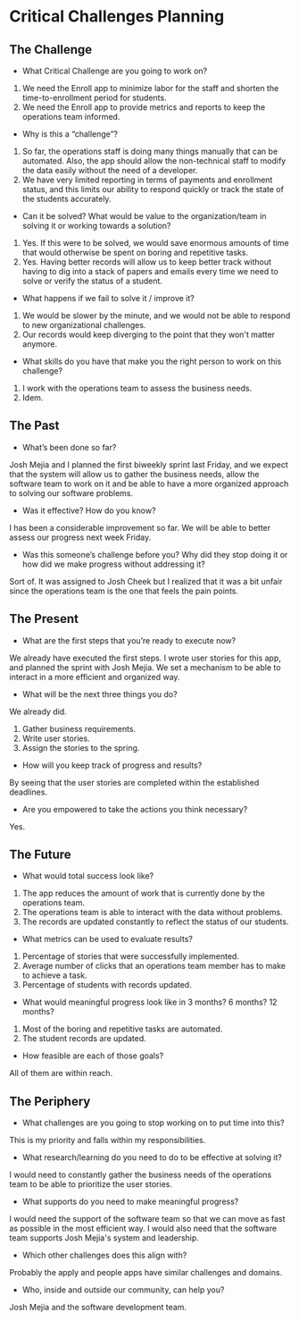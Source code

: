 # Critical Challenges Planning

## The Challenge

* What Critical Challenge are you going to work on?

1. We need the Enroll app to minimize labor for the staff and shorten the time-to-enrollment period for students.
2. We need the Enroll app to provide metrics and reports to keep the operations team informed.

* Why is this a “challenge”?

1. So far, the operations staff is doing many things manually that can be automated. Also, the app should allow the non-technical staff to modify the data easily without the need of a developer.
2. We have very limited reporting in terms of payments and enrollment status, and this limits our ability to respond quickly or track the state of the students accurately.

* Can it be solved? What would be value to the organization/team in solving it or working towards a solution?

1. Yes. If this were to be solved, we would save enormous amounts of time that would otherwise be spent on boring and repetitive tasks.
2. Yes. Having better records will allow us to keep better track without having to dig into a stack of papers and emails every time we need to solve or verify the status of a student.

* What happens if we fail to solve it / improve it?

1. We would be slower by the minute, and we would not be able to respond to new organizational challenges.
2. Our records would keep diverging to the point that they won't matter anymore.

* What skills do you have that make you the right person to work on this challenge?

1. I work with the operations team to assess the business needs.
2. Idem.

## The Past

* What’s been done so far?

Josh Mejia and I planned the first biweekly sprint last Friday, and we expect that the system will allow us to gather the business needs, allow the software team to work on it and be able to have a more organized approach to solving our software problems.

* Was it effective? How do you know?

I has been a considerable improvement so far. We will be able to better assess our progress next week Friday.

* Was this someone’s challenge before you? Why did they stop doing it or how did we make progress without addressing it?

Sort of. It was assigned to Josh Cheek but I realized that it was a bit unfair since the operations team is the one that feels the pain points.

## The Present

* What are the first steps that you’re ready to execute now?

We already have executed the first steps. I wrote user stories for this app, and planned the sprint with Josh Mejia. We set a mechanism to be able to interact in a more efficient and organized way.

* What will be the next three things you do?

We already did.

1. Gather business requirements.
2. Write user stories.
3. Assign the stories to the spring.

* How will you keep track of progress and results?

By seeing that the user stories are completed within the established deadlines.

* Are you empowered to take the actions you think necessary?

Yes.

## The Future

* What would total success look like?

1. The app reduces the amount of work that is currently done by the operations team.
2. The operations team is able to interact with the data without problems.
3. The records are updated constantly to reflect the status of our students.

* What metrics can be used to evaluate results?

1. Percentage of stories that were successfully implemented.
2. Average number of clicks that an operations team member has to make to achieve a task.
3. Percentage of students with records updated.

* What would meaningful progress look like in 3 months? 6 months? 12 months?

1. Most of the boring and repetitive tasks are automated.
2. The student records are updated.

* How feasible are each of those goals?

All of them are within reach.

## The Periphery

* What challenges are you going to stop working on to put time into this?

This is my priority and falls within my responsibilities.

* What research/learning do you need to do to be effective at solving it?

I would need to constantly gather the business needs of the operations team to be able to prioritize the user stories.

* What supports do you need to make meaningful progress?

I would need the support of the software team so that we can move as fast as possible in the most efficient way. I would also need that the software team supports Josh Mejia's system and leadership.

* Which other challenges does this align with?

Probably the apply and people apps have similar challenges and domains.

* Who, inside and outside our community, can help you?

Josh Mejia and the software development team.
